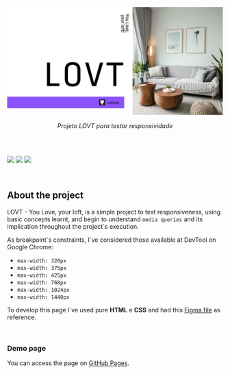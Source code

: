 <img src="bannerReadme.jpg" alt="Banner para o projeto LOVT." />
<P align="center"><i> Projeto LOVT para testar responsividade </i> </p>

<br>
<br>

<p>

<img src="https://img.shields.io/static/v1?label=CSS&message=OK&color=green&style=for-the-badge&logo=css3" />

<img src="https://img.shields.io/static/v1?label=HTML&message=OK&color=green&style=for-the-badge&logo=html5" />

<img src="https://img.shields.io/static/v1?label=Status&message=CodeReview&color=orange&style=for-the-badge&logo=statuspage" />

</p>

<br>

## About the project

LOVT - You Love, your loft, is a simple project to test responsiveness, using basic concepts learnt, and begin to understand `media queries` and its implication throughout the project´s execution.

As breakpoint´s constraints, I´ve considered those available at DevTool on Google Chrome:

- `max-width: 320px`
- `max-width: 375px`
- `max-width: 425px`
- `max-width: 768px`
- `max-width: 1024px`
- `max-width: 1440px`

To develop this page I´ve used pure **HTML** e **CSS** and had this [Figma file](https://www.figma.com/file/sx1wvTbw3k8w31YYBfmdZp/Exercicio01?node-id=0%3A1) as reference.

<br>

### Demo page

You can access the page on [GitHub Pages](https://camimq.github.io/lovt/).